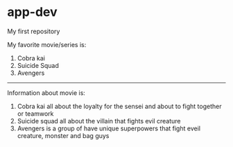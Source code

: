 # app-dev
My first repository

My favorite movie/series is:
1. Cobra kai
2. Suicide Squad
3. Avengers
--------------------------------
Information about movie is:
1. Cobra kai all about the loyalty for the sensei and about to fight together or teamwork
2. Suicide squad all about the villain that fights evil creature
3. Avengers is a group of have unique superpowers that fight eveil creature, monster and bag guys
